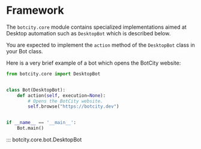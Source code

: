 # Framework

The `botcity.core` module contains specialized implementations aimed at Desktop automation
such as `DesktopBot` which is described below.

You are expected to implement the `action` method of the `DesktopBot` class in
your Bot class.

Here is a very brief example of a bot which opens the BotCity website:

```python
from botcity.core import DesktopBot


class Bot(DesktopBot):
    def action(self, execution=None):
        # Opens the BotCity website.
        self.browse("https://botcity.dev")


if __name__ == '__main__':
    Bot.main()
```

::: botcity.core.bot.DesktopBot